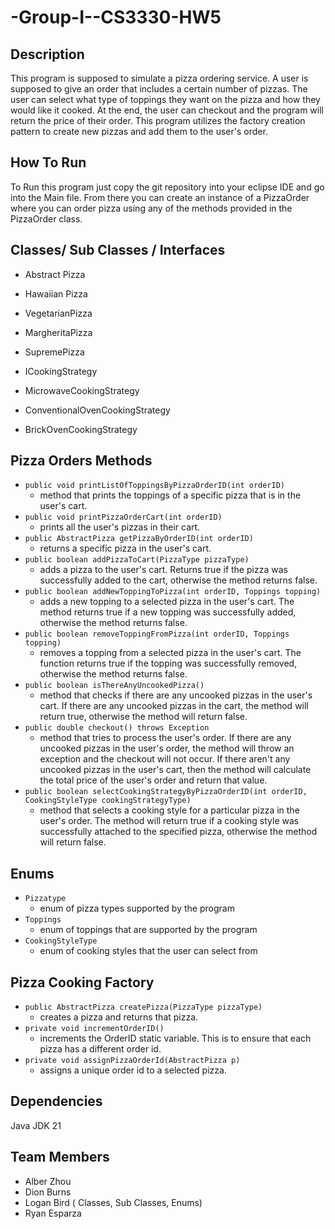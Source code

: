 # -Group-I--CS3330-HW5

## Description
This program is supposed to simulate a pizza ordering service. A user is supposed to give an order that includes a certain number of pizzas. The user can select what type of toppings they want on the pizza and how they would like it cooked. At the end, the user can checkout and the program will return the price of their order. This program utilizes the factory creation pattern to create new pizzas and add them to the user's order. 

## How To Run
To Run this program just copy the git repository into your eclipse IDE and go into the Main file. From there you can create an instance of a PizzaOrder where you can order pizza using any of the methods provided in the PizzaOrder class.

## Classes/ Sub Classes / Interfaces
- Abstract Pizza
- Hawaiian Pizza
- VegetarianPizza
- MargheritaPizza
- SupremePizza

- ICookingStrategy
- MicrowaveCookingStrategy
- ConventionalOvenCookingStrategy
- BrickOvenCookingStrategy

## Pizza Orders Methods
- `public void printListOfToppingsByPizzaOrderID(int orderID)`
  -  method that prints the toppings of a specific pizza that is in the user's cart.
- `public void printPizzaOrderCart(int orderID)`
   - prints all the user's pizzas in their cart.
- `public AbstractPizza getPizzaByOrderID(int orderID)`
  - returns a specific pizza in the user's cart.
- `public boolean addPizzaToCart(PizzaType pizzaType)`
  - adds a pizza to the user's cart. Returns true if the pizza was successfully added to the cart, otherwise the method returns false.
- `public boolean addNewToppingToPizza(int orderID, Toppings topping)`
  - adds a new topping to a selected pizza in the user's cart. The method returns true if a new topping was successfully added, otherwise the method returns false.
- `public boolean removeToppingFromPizza(int orderID, Toppings topping)`
  - removes a topping from a selected pizza in the user's cart. The function returns true if the topping was successfully removed, otherwise the method returns false.
- `public boolean isThereAnyUncookedPizza()`
  - method that checks if there are any uncooked pizzas in the user's cart. If there are any uncooked pizzas in the cart, the method will return true, otherwise the method will return false.
- `public double checkout() throws Exception`
  - method that tries to process the user's order. If there are any uncooked pizzas in the user's order, the method will throw an exception and the checkout will not occur. If there aren't any uncooked pizzas in the user's cart, then the method will calculate the total price of the user's order and return that value. 
- `public boolean selectCookingStrategyByPizzaOrderID(int orderID, CookingStyleType cookingStrategyType)`
  - method that selects a cooking style for a particular pizza in the user's order. The method will return true if a cooking style was successfully attached to the specified pizza, otherwise the method will return false.



## Enums 
- `Pizzatype`
  - enum of pizza types supported by the program
- `Toppings`
  - enum of toppings that are supported by the program
- `CookingStyleType`
  - enum of cooking styles that the user can select from

## Pizza Cooking Factory 
- `public AbstractPizza createPizza(PizzaType pizzaType)`
  - creates a pizza and returns that pizza.
- `private void incrementOrderID()`
  - increments the OrderID static variable. This is to ensure that each pizza has a different order id. 
- `private void assignPizzaOrderId(AbstractPizza p)`
  - assigns a unique order id to a selected pizza.


## Dependencies
Java JDK 21

## Team Members
- Alber Zhou
- Dion Burns
- Logan Bird ( Classes, Sub Classes, Enums)
- Ryan Esparza
